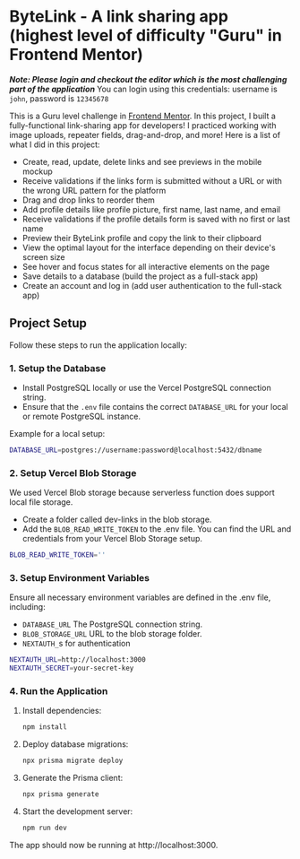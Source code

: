 # ByteLink - A link sharing app (highest level of difficulty "Guru" in Frontend Mentor)

**_Note: Please login and checkout the editor which is the most challenging part of the application_**
You can login using this credentials: username is `john`, password is `12345678`

This is a Guru level challenge in [Frontend Mentor](https://www.frontendmentor.io/challenges/linksharing-app-Fbt7yweGsT). In this project, I built a fully-functional link-sharing app for developers! I practiced working with image uploads, repeater fields, drag-and-drop, and more! Here is a list of what I did in this project:

-   Create, read, update, delete links and see previews in the mobile mockup
-   Receive validations if the links form is submitted without a URL or with the wrong URL pattern for the platform
-   Drag and drop links to reorder them
-   Add profile details like profile picture, first name, last name, and email
-   Receive validations if the profile details form is saved with no first or last name
-   Preview their ByteLink profile and copy the link to their clipboard
-   View the optimal layout for the interface depending on their device's screen size
-   See hover and focus states for all interactive elements on the page
-   Save details to a database (build the project as a full-stack app)
-   Create an account and log in (add user authentication to the full-stack app)

## Project Setup

Follow these steps to run the application locally:

### 1. Setup the Database

-   Install PostgreSQL locally or use the Vercel PostgreSQL connection string.
-   Ensure that the `.env` file contains the correct `DATABASE_URL` for your local or remote PostgreSQL instance.

Example for a local setup:

```bash
DATABASE_URL=postgres://username:password@localhost:5432/dbname
```

### 2. Setup Vercel Blob Storage

We used Vercel Blob storage because serverless function does support local file storage.

-   Create a folder called dev-links in the blob storage.
-   Add the `BLOB_READ_WRITE_TOKEN` to the .env file. You can find the URL and credentials from your Vercel Blob Storage setup.

```bash
BLOB_READ_WRITE_TOKEN=''
```

### 3. Setup Environment Variables

Ensure all necessary environment variables are defined in the .env file, including:

-   `DATABASE_URL` The PostgreSQL connection string.
-   `BLOB_STORAGE_URL` URL to the blob storage folder.
-   `NEXTAUTH_`s for authentication

```bash
NEXTAUTH_URL=http://localhost:3000
NEXTAUTH_SECRET=your-secret-key
```

### 4. Run the Application

1. Install dependencies:
    ```bash
    npm install
    ```
2. Deploy database migrations:
    ```bash
    npx prisma migrate deploy
    ```
3. Generate the Prisma client:
    ```bash
    npx prisma generate
    ```
4. Start the development server:
    ```bash
    npm run dev
    ```

The app should now be running at http://localhost:3000.
